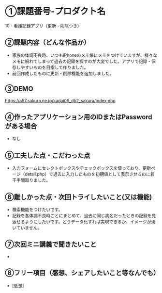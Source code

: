 # ①課題番号-プロダクト名

10 - 看護記録アプリ（更新・削除つき）

## ②課題内容（どんな作品か）

- 家族の体調不良時、いつもiPhoneのメモ帳にメモをつけていますが、様々なメモに紛れてしまって過去の記録を探すのが大変でした。アプリで記録・保存しやすいものを目指して作りました。
- 前回作成したものに更新・削除機能を追加しました。

## ③DEMO

https://a57.sakura.ne.jp/kadai09_db2_sakura/index.php

## ④作ったアプリケーション用のIDまたはPasswordがある場合

- なし

## ⑤工夫した点・こだわった点

- 入力フォームにセレクトボックスやチェックボックスを使っており、更新ページ（detail.php）で過去に入力したものを初期値として表示させるのに若干手間取りました。

## ⑥難しかった点・次回トライしたいこと(又は機能)

- 検索機能をつけたいです。
- 記録を各体調不良時ごとにまとめて、過去に同じ病名だったときの記録を見返せるようにしたいです。どうデータ化すれば実現できるか、イメージが湧いていません。
  
## ⑦次回ミニ講義で聞きたいこと

- 

## ⑧フリー項目（感想、シェアしたいこと等なんでも）

- [感想]
